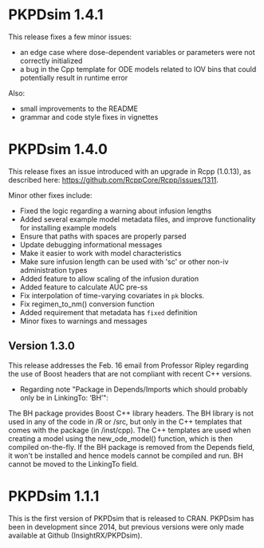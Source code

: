 # PKPDsim 1.4.1

This release fixes a few minor issues:

- an edge case where dose-dependent variables or parameters were not correctly initialized
- a bug in the Cpp template for ODE models related to IOV bins that could potentially result in runtime error

Also:
- small improvements to the README
- grammar and code style fixes in vignettes

# PKPDsim 1.4.0

This release fixes an issue introduced with an upgrade in Rcpp (1.0.13), as described here: https://github.com/RcppCore/Rcpp/issues/1311.

Minor other fixes include:
- Fixed the logic regarding a warning about infusion lengths
- Added several example model metadata files, and improve functionality for installing example models
- Ensure that paths with spaces are properly parsed
- Update debugging informational messages
- Make it easier to work with model characteristics
- Make sure infusion length can be used with 'sc' or other non-iv administration types
- Added feature to allow scaling of the infusion duration
- Added feature to calculate AUC pre-ss
- Fix interpolation of time-varying covariates in `pk` blocks.
- Fix regimen_to_nm() conversion function
- Added requirement that metadata has `fixed` definition
- Minor fixes to warnings and messages

## Version 1.3.0

This release addresses the Feb. 16 email from Professor Ripley regarding the use
of Boost headers that are not compliant with recent C++ versions.

- Regarding note "Package in Depends/Imports which should probably only be in LinkingTo: ‘BH’":

The BH package provides Boost C++ library headers. The BH library is not used in any of the code in /R or /src, but only in the C++ templates that comes with the package (in /inst/cpp). The C++ templates are used when creating a model using the new_ode_model() function, which is then compiled on-the-fly. If the BH package is removed from the Depends field, it won't be installed and hence models cannot be compiled and run. BH cannot be moved to the LinkingTo field.

# PKPDsim 1.1.1

This is the first version of PKPDsim that is released to CRAN. PKPDsim has been
in development since 2014, but previous versions were only made available at 
Github (InsightRX/PKPDsim).
